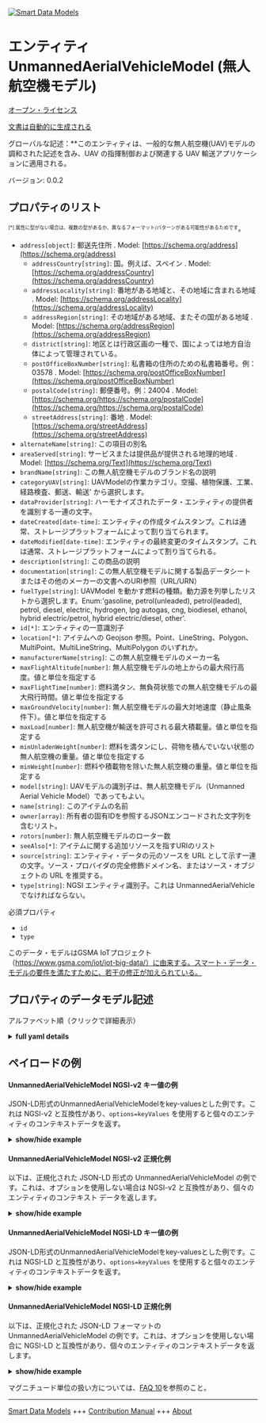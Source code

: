 <!-- 10-Header -->    
[![Smart Data Models](https://smartdatamodels.org/wp-content/uploads/2022/01/SmartDataModels_logo.png "Logo")](https://smartdatamodels.org)    
エンティティUnmannedAerialVehicleModel (無人航空機モデル)    
===========================================<!-- /10-Header -->    
<!-- 15-License -->    
[オープン・ライセンス](https://github.com/smart-data-models//dataModel.UnmannedAerialVehicle/blob/master/UnmannedAerialVehicleModel/LICENSE.md)    
[文書は自動的に生成される](https://docs.google.com/presentation/d/e/2PACX-1vTs-Ng5dIAwkg91oTTUdt8ua7woBXhPnwavZ0FxgR8BsAI_Ek3C5q97Nd94HS8KhP-r_quD4H0fgyt3/pub?start=false&loop=false&delayms=3000#slide=id.gb715ace035_0_60)    
<!-- /15-License -->    
<!-- 20-Description -->    
グローバルな記述：**このエンティティは、一般的な無人航空機(UAV)モデルの調和された記述を含み、UAV の指揮制御および関連する UAV 輸送アプリケーションに適用される。    
バージョン: 0.0.2    
<!-- /20-Description -->    
<!-- 30-PropertiesList -->    
## プロパティのリスト    
<sup><sub>[*] 属性に型がない場合は、複数の型があるか、異なるフォーマット/パターンがある可能性があるためです</sub></sup>。    
- `address[object]`: 郵送先住所  . Model: [https://schema.org/address](https://schema.org/address)	- `addressCountry[string]`: 国。例えば、スペイン  . Model: [https://schema.org/addressCountry](https://schema.org/addressCountry)    
	- `addressLocality[string]`: 番地がある地域と、その地域に含まれる地域  . Model: [https://schema.org/addressLocality](https://schema.org/addressLocality)    
	- `addressRegion[string]`: その地域がある地域、またその国がある地域  . Model: [https://schema.org/addressRegion](https://schema.org/addressRegion)    
	- `district[string]`: 地区とは行政区画の一種で、国によっては地方自治体によって管理されている。      
	- `postOfficeBoxNumber[string]`: 私書箱の住所のための私書箱番号。例：03578  . Model: [https://schema.org/postOfficeBoxNumber](https://schema.org/postOfficeBoxNumber)    
	- `postalCode[string]`: 郵便番号。例：24004  . Model: [https://schema.org/https://schema.org/postalCode](https://schema.org/https://schema.org/postalCode)    
	- `streetAddress[string]`: 番地  . Model: [https://schema.org/streetAddress](https://schema.org/streetAddress)    
- `alternateName[string]`: この項目の別名  - `areaServed[string]`: サービスまたは提供品が提供される地理的地域  . Model: [https://schema.org/Text](https://schema.org/Text)- `brandName[string]`: この無人航空機モデルのブランド名の説明  - `categoryUAV[string]`: UAVModelの作業カテゴリ。空撮、植物保護、工業、経路検査、郵送、輸送' から選択します。  - `dataProvider[string]`: ハーモナイズされたデータ・エンティティの提供者を識別する一連の文字。  - `dateCreated[date-time]`: エンティティの作成タイムスタンプ。これは通常、ストレージプラットフォームによって割り当てられます。  - `dateModified[date-time]`: エンティティの最終変更のタイムスタンプ。これは通常、ストレージプラットフォームによって割り当てられる。  - `description[string]`: この商品の説明  - `documentation[string]`: この無人航空機モデルに関する製品データシートまたはその他のメーカーの文書へのURI参照（URL/URN）  - `fuelType[string]`: UAVModel を動かす燃料の種類。動力源を列挙したリストから選択します。Enum:'gasoline, petrol(unleaded), petrol(leaded), petrol, diesel, electric, hydrogen, lpg autogas, cng, biodiesel, ethanol, hybrid electric/petrol, hybrid electric/diesel, other'.  - `id[*]`: エンティティの一意識別子  - `location[*]`: アイテムへの Geojson 参照。Point、LineString、Polygon、MultiPoint、MultiLineString、MultiPolygon のいずれか。  - `manufacturerName[string]`: この無人航空機モデルのメーカー名  - `maxFlightAltitude[number]`: 無人航空機モデルの地上からの最大飛行高度。値と単位を指定する  - `maxFlightTime[number]`: 燃料満タン、無負荷状態での無人航空機モデルの最大飛行時間。値と単位を指定する  - `maxGroundVelocity[number]`: 無人航空機モデルの最大対地速度（静止風条件下）。値と単位を指定する  - `maxLoad[number]`: 無人航空機が輸送を許可される最大積載量。値と単位を指定する  - `minUnladenWeight[number]`: 燃料を満タンにし、荷物を積んでいない状態の無人航空機の重量。値と単位を指定する  - `minWeight[number]`: 燃料や積載物を除いた無人航空機の重量。値と単位を指定する  - `model[string]`: UAVモデルの識別子は、無人航空機モデル（Unmanned Aerial Vehicle Model）であってもよい。  - `name[string]`: このアイテムの名前  - `owner[array]`: 所有者の固有IDを参照するJSONエンコードされた文字列を含むリスト。  - `rotors[number]`: 無人航空機モデルのローター数  - `seeAlso[*]`: アイテムに関する追加リソースを指すURIのリスト  - `source[string]`: エンティティ・データの元のソースを URL として示す一連の文字。ソース・プロバイダの完全修飾ドメイン名、またはソース・オブジェクトの URL を推奨する。  - `type[string]`: NGSI エンティティ識別子。これは UnmannedAerialVehicle でなければならない。  <!-- /30-PropertiesList -->    
<!-- 35-RequiredProperties -->    
必須プロパティ    
- `id`  - `type`  <!-- /35-RequiredProperties -->    
<!-- 40-RequiredProperties -->    
このデータ・モデルはGSMA IoTプロジェクト（https://www.gsma.com/iot/iot-big-data/）に由来する。スマート・データ・モデルの要件を満たすために、若干の修正が加えられている。    
<!-- /40-RequiredProperties -->    
<!-- 50-DataModelHeader -->    
## プロパティのデータモデル記述    
アルファベット順（クリックで詳細表示）    
<!-- /50-DataModelHeader -->    
<!-- 60-ModelYaml -->    
<details><summary><strong>full yaml details</strong></summary>      
```yaml    
UnmannedAerialVehicleModel:      
  description: This entity contains a harmonised description of a generic Unmanned Ariel Vehicle (UAV) model and is applicable to UAV command and control and related UAV transport applications.      
  properties:      
    address:      
      description: The mailing address      
      properties:      
        addressCountry:      
          description: 'The country. For example, Spain'      
          type: string      
          x-ngsi:      
            model: https://schema.org/addressCountry      
            type: Property      
        addressLocality:      
          description: 'The locality in which the street address is, and which is in the region'      
          type: string      
          x-ngsi:      
            model: https://schema.org/addressLocality      
            type: Property      
        addressRegion:      
          description: 'The region in which the locality is, and which is in the country'      
          type: string      
          x-ngsi:      
            model: https://schema.org/addressRegion      
            type: Property      
        district:      
          description: 'A district is a type of administrative division that, in some countries, is managed by the local government'      
          type: string      
          x-ngsi:      
            type: Property      
        postOfficeBoxNumber:      
          description: 'The post office box number for PO box addresses. For example, 03578'      
          type: string      
          x-ngsi:      
            model: https://schema.org/postOfficeBoxNumber      
            type: Property      
        postalCode:      
          description: 'The postal code. For example, 24004'      
          type: string      
          x-ngsi:      
            model: https://schema.org/https://schema.org/postalCode      
            type: Property      
        streetAddress:      
          description: The street address      
          type: string      
          x-ngsi:      
            model: https://schema.org/streetAddress      
            type: Property      
        streetNr:      
          description: Number identifying a specific property on a public street      
          type: string      
          x-ngsi:      
            type: Property      
      type: object      
      x-ngsi:      
        model: https://schema.org/address      
        type: Property      
    alternateName:      
      description: An alternative name for this item      
      type: string      
      x-ngsi:      
        type: Property      
    areaServed:      
      description: The geographic area where a service or offered item is provided      
      type: string      
      x-ngsi:      
        model: https://schema.org/Text      
        type: Property      
    brandName:      
      description: A description of the brand name of this Unmanned Aerial Vehicle Model      
      type: string      
      x-ngsi:      
        type: Property      
    categoryUAV:      
      description: 'The work category of the UAVModel. A choice from the following listnum:''aerialPhotography, plantProtection, industry, routingInspection, mailing, transportation'''      
      enum:      
        - aerialPhotography      
        - industry      
        - mailing      
        - plantProtection      
        - routingInspection      
        - transportation      
      type: string      
      x-ngsi:      
        type: Property      
    dataProvider:      
      description: A sequence of characters identifying the provider of the harmonised data entity      
      type: string      
      x-ngsi:      
        type: Property      
    dateCreated:      
      description: Entity creation timestamp. This will usually be allocated by the storage platform      
      format: date-time      
      type: string      
      x-ngsi:      
        type: Property      
    dateModified:      
      description: Timestamp of the last modification of the entity. This will usually be allocated by the storage platform      
      format: date-time      
      type: string      
      x-ngsi:      
        type: Property      
    description:      
      description: A description of this item      
      type: string      
      x-ngsi:      
        type: Property      
    documentation:      
      description: URI reference (URL/URN) to Product Data Sheet or other manufacturers documentation about this Unmanned Aerial Vehicle Model      
      type: string      
      x-ngsi:      
        type: Property      
    fuelType:      
      description: 'The fuel type powering the UAVModel. A choice from an enumerated list describing the power source. Enum:''gasoline, petrol(unleaded), petrol(leaded), petrol, diesel, electric, hydrogen, lpg autogas, cng, biodiesel, ethanol, hybrid electric/petrol, hybrid electric/diesel, other'''      
      enum:      
        - biodiesel      
        - cng      
        - diesel      
        - electric      
        - ethanol      
        - gasoline      
        - hybrid electric/petrol      
        - hybrid electric/diesel      
        - hydrogen      
        - lpgAutogas      
        - other      
        - petrol      
        - petrol(unleaded)      
        - petrol(leaded)      
      type: string      
      x-ngsi:      
        type: Property      
    id:      
      anyOf:      
        - description: Identifier format of any NGSI entity      
          maxLength: 256      
          minLength: 1      
          pattern: ^[\w\-\.\{\}\$\+\*\[\]`|~^@!,:\\]+$      
          type: string      
          x-ngsi:      
            type: Property      
        - description: Identifier format of any NGSI entity      
          format: uri      
          type: string      
          x-ngsi:      
            type: Property      
      description: Unique identifier of the entity      
      x-ngsi:      
        type: Property      
    location:      
      description: 'Geojson reference to the item. It can be Point, LineString, Polygon, MultiPoint, MultiLineString or MultiPolygon'      
      oneOf:      
        - description: Geojson reference to the item. Point      
          properties:      
            bbox:      
              items:      
                type: number      
              minItems: 4      
              type: array      
            coordinates:      
              items:      
                type: number      
              minItems: 2      
              type: array      
            type:      
              enum:      
                - Point      
              type: string      
          required:      
            - type      
            - coordinates      
          title: GeoJSON Point      
          type: object      
          x-ngsi:      
            type: GeoProperty      
        - description: Geojson reference to the item. LineString      
          properties:      
            bbox:      
              items:      
                type: number      
              minItems: 4      
              type: array      
            coordinates:      
              items:      
                items:      
                  type: number      
                minItems: 2      
                type: array      
              minItems: 2      
              type: array      
            type:      
              enum:      
                - LineString      
              type: string      
          required:      
            - type      
            - coordinates      
          title: GeoJSON LineString      
          type: object      
          x-ngsi:      
            type: GeoProperty      
        - description: Geojson reference to the item. Polygon      
          properties:      
            bbox:      
              items:      
                type: number      
              minItems: 4      
              type: array      
            coordinates:      
              items:      
                items:      
                  items:      
                    type: number      
                  minItems: 2      
                  type: array      
                minItems: 4      
                type: array      
              type: array      
            type:      
              enum:      
                - Polygon      
              type: string      
          required:      
            - type      
            - coordinates      
          title: GeoJSON Polygon      
          type: object      
          x-ngsi:      
            type: GeoProperty      
        - description: Geojson reference to the item. MultiPoint      
          properties:      
            bbox:      
              items:      
                type: number      
              minItems: 4      
              type: array      
            coordinates:      
              items:      
                items:      
                  type: number      
                minItems: 2      
                type: array      
              type: array      
            type:      
              enum:      
                - MultiPoint      
              type: string      
          required:      
            - type      
            - coordinates      
          title: GeoJSON MultiPoint      
          type: object      
          x-ngsi:      
            type: GeoProperty      
        - description: Geojson reference to the item. MultiLineString      
          properties:      
            bbox:      
              items:      
                type: number      
              minItems: 4      
              type: array      
            coordinates:      
              items:      
                items:      
                  items:      
                    type: number      
                  minItems: 2      
                  type: array      
                minItems: 2      
                type: array      
              type: array      
            type:      
              enum:      
                - MultiLineString      
              type: string      
          required:      
            - type      
            - coordinates      
          title: GeoJSON MultiLineString      
          type: object      
          x-ngsi:      
            type: GeoProperty      
        - description: Geojson reference to the item. MultiLineString      
          properties:      
            bbox:      
              items:      
                type: number      
              minItems: 4      
              type: array      
            coordinates:      
              items:      
                items:      
                  items:      
                    items:      
                      type: number      
                    minItems: 2      
                    type: array      
                  minItems: 4      
                  type: array      
                type: array      
              type: array      
            type:      
              enum:      
                - MultiPolygon      
              type: string      
          required:      
            - type      
            - coordinates      
          title: GeoJSON MultiPolygon      
          type: object      
          x-ngsi:      
            type: GeoProperty      
      x-ngsi:      
        type: GeoProperty      
    manufacturerName:      
      description: The name of the manufacturer of this Unmanned Aerial Vehicle Model      
      type: string      
      x-ngsi:      
        type: Property      
    maxFlightAltitude:      
      description: The maximum flight altitude of the Unmanned Aerial Vehicle Model above ground. Specify value and units of measure      
      type: number      
      x-ngsi:      
        type: Property      
    maxFlightTime:      
      description: The maximum duration of flight of the Unmanned Aerial Vehicle Model with full fuel and no load. Specify value and units of measure      
      type: number      
      x-ngsi:      
        type: Property      
    maxGroundVelocity:      
      description: The maximum ground velocity of the Unmanned Aerial Vehicle Model (under still wind conditions). Specify value and units of measure      
      type: number      
      x-ngsi:      
        type: Property      
    maxLoad:      
      description: The maximum load that the Unmanned Aerial Vehicle is permitted to transport. Specify value and units of measure      
      type: number      
      x-ngsi:      
        type: Property      
    minUnladenWeight:      
      description: The weight of the Unmanned Aerial Vehicle with full fuel but no load. Specify value and units of measure      
      type: number      
      x-ngsi:      
        type: Property      
    minWeight:      
      description: The weight of the Unmanned Aerial Vehicle without fuel or load. Specify value and units of measure      
      type: number      
      x-ngsi:      
        type: Property      
    model:      
      description: 'The UAV models identifier, which may be a Unmanned Aerial Vehicle Model'      
      type: string      
      x-ngsi:      
        type: Property      
    name:      
      description: The name of this item      
      type: string      
      x-ngsi:      
        type: Property      
    owner:      
      description: A List containing a JSON encoded sequence of characters referencing the unique Ids of the owner(s)      
      items:      
        anyOf:      
          - description: Identifier format of any NGSI entity      
            maxLength: 256      
            minLength: 1      
            pattern: ^[\w\-\.\{\}\$\+\*\[\]`|~^@!,:\\]+$      
            type: string      
            x-ngsi:      
              type: Property      
          - description: Identifier format of any NGSI entity      
            format: uri      
            type: string      
            x-ngsi:      
              type: Property      
        description: Unique identifier of the entity      
        x-ngsi:      
          type: Property      
      type: array      
      x-ngsi:      
        type: Property      
    rotors:      
      description: The number of the rotors of the Unmanned Aerial Vehicle Model      
      type: number      
      x-ngsi:      
        type: Property      
    seeAlso:      
      description: list of uri pointing to additional resources about the item      
      oneOf:      
        - items:      
            format: uri      
            type: string      
          minItems: 1      
          type: array      
        - format: uri      
          type: string      
      x-ngsi:      
        type: Property      
    source:      
      description: 'A sequence of characters giving the original source of the entity data as a URL. Recommended to be the fully qualified domain name of the source provider, or the URL to the source object'      
      type: string      
      x-ngsi:      
        type: Property      
    type:      
      description: NGSI Entity identifier. It has to be UnmannedAerialVehicle      
      enum:      
        - UnmannedAerialVehicleModel      
      type: string      
      x-ngsi:      
        type: Property      
  required:      
    - id      
    - type      
  type: object      
  x-derived-from: ""      
  x-disclaimer: 'Redistribution and use in source and binary forms, with or without modification, are permitted  provided that the license conditions are met. Copyleft (c) 2022 Contributors to Smart Data Models Program'      
  x-license-url: https://github.com/smart-data-models/dataModel.UnmannedAerialVehicle/blob/master/UnmannedAerialVehicleModel/LICENSE.md      
  x-model-schema: https://smart-data-models.github.io/dataModel.UnmannedAerialVehicleModel/UnmannedAerialVehicleModel/schema.json      
  x-model-tags: GSMA      
  x-version: 0.0.2      
```    
</details>      
<!-- /60-ModelYaml -->    
<!-- 70-MiddleNotes -->    
<!-- /70-MiddleNotes -->    
<!-- 80-Examples -->    
## ペイロードの例    
#### UnmannedAerialVehicleModel NGSI-v2 キー値の例    
JSON-LD形式のUnmannedAerialVehicleModelをkey-valuesとした例です。これは NGSI-v2 と互換性があり、`options=keyValues` を使用すると個々のエンティティのコンテキストデータを返す。    
<details><summary><strong>show/hide example</strong></summary>      
```json  
{  
  "id": "urn:ngsi-ld:UAVModel:6f4439d2-5925-11e8-a0ef-53719253dbbd",  
  "type": "UnmannedAerialVehicleModel",  
  "source": "https://source.example.com",  
  "dataProvider": "https://provider.example.com",  
  "model": "ACME Recon",  
  "documentation": "http://example.com/products-services/aircraft/the-recon.html",  
  "description": "The Recon was constructed and designed to offer a clear payload view, with the motor and propeller system aft of the payload. It is smaller and more versatile than many drones, yet robust enough for harsh environment operations. The wingspan is 2.3 meters. An affordable, versatile, and flexible drone for a multitude of uses.",  
  "manufacturerName": "ACME UAVs",  
  "brandName": "Airv",  
  "categoryUAV": "aerialPhotography",  
  "rotors": 4,  
  "fuelType": "gasoline",  
  "maxFlightTime": 100,  
  "maxFlightAltitude": 1000,  
  "maxGroundVelocity": 100,  
  "minWeight": 1,  
  "minUnladenWeight": 1.5,  
  "maxLoad": 0.8  
}  
```  
</details>    
#### UnmannedAerialVehicleModel NGSI-v2 正規化例    
以下は、正規化された JSON-LD 形式の UnmannedAerialVehicleModel の例です。これは、オプションを使用しない場合は NGSI-v2 と互換性があり、個々のエンティティのコンテキスト データを返します。    
<details><summary><strong>show/hide example</strong></summary>      
```json  
{  
  "id": "urn:ngsi-ld:UAVModel:6f4439d2-5925-11e8-a0ef-53719253dbbd",  
  "type": "UnmannedAerialVehicleModel",  
  "source": {  
    "type": "Text",  
    "value": "https://source.example.com"  
  },  
  "dataProvider": {  
    "type": "Text",  
    "value": "https://provider.example.com"  
  },  
  "model": {  
    "type": "Text",  
    "value": "ACME Recon"  
  },  
  "documentation": {  
    "type": "Text",  
    "value": "http://example.com/products-services/aircraft/the-recon.html"  
  },  
  "description": {  
    "type": "Text",  
    "value": "The Recon was constructed and designed to offer a clear payload view, with the motor and propeller system aft of the payload. It is smaller and more versatile than many drones, yet robust enough for harsh environment operations. The wingspan is 2.3 meters. An affordable, versatile, and flexible drone for a multitude of uses."  
  },  
  "manufacturerName": {  
    "type": "Text",  
    "value": "ACME UAVs"  
  },  
  "brandName": {  
    "type": "Text",  
    "value": "Airv"  
  },  
  "categoryUAV": {  
    "type": "Text",  
    "value": "aerialPhotography"  
  },  
  "rotors": {  
    "type": "Number",  
    "value": 4  
  },  
  "fuelType": {  
    "type": "Text",  
    "value": "gasoline"  
  },  
  "maxFlightTime": {  
    "type": "Number",  
    "value": 100  
  },  
  "maxFlightAltitude": {  
    "type": "Number",  
    "value": 1000  
  },  
  "maxGroundVelocity": {  
    "type": "Number",  
    "value": 100  
  },  
  "minWeight": {  
    "type": "Boolean",  
    "value": true  
  },  
  "minUnladenWeight": {  
    "type": "Number",  
    "value": 1.5  
  },  
  "maxLoad": {  
    "type": "Number",  
    "value": 0.8  
  }  
}  
```  
</details>    
#### UnmannedAerialVehicleModel NGSI-LD キー値の例    
JSON-LD形式のUnmannedAerialVehicleModelをkey-valuesとした例です。これは NGSI-LD と互換性があり、`options=keyValues` を使用すると個々のエンティティのコンテキストデータを返す。    
<details><summary><strong>show/hide example</strong></summary>      
```json  
{  
  "@context": [  
    "https://smart-data-models.github.io/dataModel.UnmannedAerialVehicleModel/UnmannedAerialVehicleModel/context.jsonld",  
    "https://raw.githubusercontent.com/smart-data-models/dataModel.UnmannedAerialVehicle/master/context.jsonld"  
  ],  
  "id": "urn:ngsi-ld:UAVModel:6f4439d2-5925-11e8-a0ef-53719253dbbd",  
  "type": "UnmannedAerialVehicleModel",  
  "source": "https://source.example.com",  
  "dataProvider": "https://provider.example.com",  
  "model": "ACME Recon",  
  "documentation": "http://example.com/products-services/aircraft/the-recon.html",  
  "description": "The Recon was constructed and designed to offer a clear payload view, with the motor and propeller system aft of the payload. It is smaller and more versatile than many drones, yet robust enough for harsh environment operations. The wingspan is 2.3 meters. An affordable, versatile, and flexible drone for a multitude of uses.",  
  "manufacturerName": "ACME UAVs",  
  "brandName": "Airv",  
  "categoryUAV": "aerialPhotography",  
  "rotors": 4,  
  "fuelType": "gasoline",  
  "maxFlightTime": 100,  
  "maxFlightAltitude": 1000,  
  "maxGroundVelocity": 100,  
  "minWeight": 1,  
  "minUnladenWeight": 1.5,  
  "maxLoad": 0.8  
}  
```  
</details>    
#### UnmannedAerialVehicleModel NGSI-LD 正規化例    
以下は、正規化された JSON-LD フォーマットの UnmannedAerialVehicleModel の例です。これは、オプションを使用しない場合に NGSI-LD と互換性があり、個々のエンティティのコンテキストデータを返します。    
<details><summary><strong>show/hide example</strong></summary>      
```json  
{  
    "@context": [  
        "https://smart-data-models.github.io/dataModel.UnmannedAerialVehicleModel/UnmannedAerialVehicleModel/context.jsonld",  
        "https://raw.githubusercontent.com/smart-data-models/dataModel.UnmannedAerialVehicle/master/context.jsonld"  
    ],  
    "id": "urn:ngsi-ld:UAVModel:6f4439d2-5925-11e8-a0ef-53719253dbbd",  
    "type": "UnmannedAerialVehicleModel",  
    "source": {  
        "type": "Property",  
        "value": "https://source.example.com"  
    },  
    "dataProvider": {  
        "type": "Property",  
        "value": "https://provider.example.com"  
    },  
    "model": {  
        "type": "Property",  
        "value": "ACME Recon"  
    },  
    "documentation": {  
        "type": "Property",  
        "value": {  
            "@value": "http://example.com/products-services/aircraft/the-recon.html",  
            "@type": "https://schema.org/url"  
        }  
    },  
    "description": {  
        "type": "Property",  
        "value": "The Recon was constructed and designed to offer a clear payload view, with the motor and propeller system aft of the payload. It is smaller and more versatile than many drones, yet robust enough for harsh environment operations. The wingspan is 2.3 meters. An affordable, versatile, and flexible drone for a multitude of uses."  
    },  
    "manufacturerName": {  
        "type": "Property",  
        "value": "ACME UAVs"  
    },  
    "brandName": {  
        "type": "Property",  
        "value": "Airv"  
    },  
    "categoryUAV": {  
        "type": "Property",  
        "value": "aerialPhotography"  
    },  
    "rotors": {  
        "type": "Property",  
        "value": 4  
    },  
    "fuelType": {  
        "type": "Property",  
        "value": "gasoline"  
    },  
    "maxFlightTime": {  
        "type": "Property",  
        "value": 100,  
        "unitCode": "HUR"  
    },  
    "maxFlightAltitude": {  
        "type": "Property",  
        "value": 1000,  
        "unitCode": "MTR"  
    },  
    "maxGroundVelocity": {  
        "type": "Property",  
        "value": 100,  
        "unitCode": "MTS"  
    },  
    "minWeight": {  
        "type": "Property",  
        "value": 1,  
        "unitCode": "KGM"  
    },  
    "minUnladenWeight": {  
        "type": "Property",  
        "value": 1.5,  
        "unitCode": "KGM"  
    },  
    "maxLoad": {  
        "type": "Property",  
        "value": 0.8,  
        "unitCode": "KGM"  
    }  
}  
```  
</details><!-- /80-Examples -->    
<!-- 90-FooterNotes -->    
<!-- /90-FooterNotes -->    
<!-- 95-Units -->    
マグニチュード単位の扱い方については、[FAQ 10](https://smartdatamodels.org/index.php/faqs/)を参照のこと。    
<!-- /95-Units -->    
<!-- 97-LastFooter -->    
---    
[Smart Data Models](https://smartdatamodels.org) +++ [Contribution Manual](https://bit.ly/contribution_manual) +++ [About](https://bit.ly/Introduction_SDM)<!-- /97-LastFooter -->    
